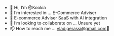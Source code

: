 - 👋 Hi, I’m @Kookia
- 👀 I’m interested in ... E-Commerce Adviser 
- 🌱 E-commerce Adviser SaaS with AI integration
- 💞️ I’m looking to collaborate on ... Unsure yet
- 📫 How to reach me ... vladigerassi@gmail.com🤝

<!---
Ua2BayHey/Ua2BayHey is a ✨ special ✨ repository because its `README.md` (this file) appears on your GitHub profile.
You can click the Preview link to take a look at your changes.
--->
